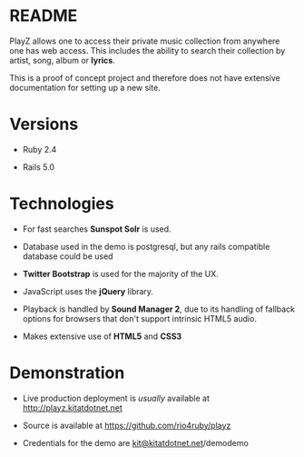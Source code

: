 # README

PlayZ allows one to access their private music collection from anywhere
one has web access. This includes the ability to search their collection
by artist, song, album or **lyrics**.


This is a proof of concept project and therefore does not have extensive
documentation for setting up a new site.

# Versions

* Ruby 2.4

* Rails 5.0

# Technologies

* For fast searches **Sunspot Solr** is used.

* Database used in the demo is postgresql, but any rails compatible database
could be used

* **Twitter Bootstrap** is used for the majority of the UX.

* JavaScript uses the **jQuery** library.

* Playback is handled by **Sound Manager 2**, due to its handling of
  fallback options for browsers that don't support intrinsic HTML5 audio.

* Makes extensive use of **HTML5** and **CSS3**

# Demonstration

* Live production deployment is *usually* available at http://playz.kitatdotnet.net

* Source is available at https://github.com/rio4ruby/playz

* Credentials for the demo are kit@kitatdotnet.net/demodemo

